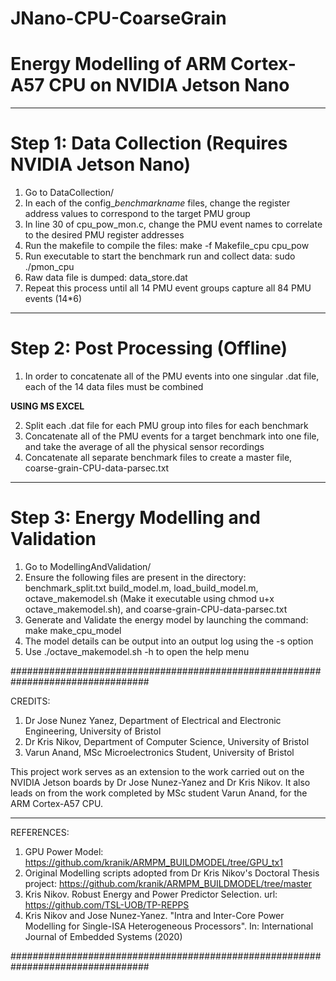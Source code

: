 # JNano-CPU-CoarseGrain
# Energy Modelling of ARM Cortex-A57 CPU on NVIDIA Jetson Nano

*******************************************************************************
# Step 1: Data Collection (Requires NVIDIA Jetson Nano)
1)  Go to DataCollection/
2)  In each of the config_*benchmarkname* files, change the register address values to correspond to the target PMU group
3)  In line 30 of cpu_pow_mon.c, change the PMU event names to correlate to the desired PMU register addresses
4)  Run the makefile to compile the files: 
            make -f Makefile_cpu cpu_pow
5)  Run executable to start the benchmark run and collect data: 
            sudo ./pmon_cpu
6)  Raw data file is dumped: 
            data_store.dat
7)  Repeat this process until all 14 PMU event groups capture all 84 PMU events (14*6)
*******************************************************************************

# Step 2: Post Processing (Offline)
1)  In order to concatenate all of the PMU events into one singular .dat file, each of the 14 data files must be combined

**USING MS EXCEL**

2)  Split each .dat file for each PMU group into files for each benchmark
3)  Concatenate all of the PMU events for a target benchmark into one file, and take the average of all the physical sensor recordings
4)  Concatenate all separate benchmark files to create a master file, coarse-grain-CPU-data-parsec.txt
***********************************************************************************

# Step 3: Energy Modelling and Validation
1)  Go to ModellingAndValidation/
2)  Ensure the following files are present in the directory:
	   benchmark_split.txt
	   build_model.m,
	   load_build_model.m,
	   octave_makemodel.sh (Make it executable using chmod u+x
    octave_makemodel.sh), and
	   coarse-grain-CPU-data-parsec.txt
3)  Generate and Validate the energy model by launching the command: 
            make make_cpu_model
4)  The model details can be output into an output log using the -s option
5)  Use ./octave_makemodel.sh -h to open the help menu

#################################################################################

CREDITS:
1)  Dr Jose Nunez Yanez, Department of Electrical and Electronic Engineering, University of Bristol
2)  Dr Kris Nikov, Department of Computer Science, University of Bristol
3)  Varun Anand, MSc Microelectronics Student, University of Bristol

This project work serves as an extension to the work carried out on the NVIDIA Jetson boards by Dr Jose Nunez-Yanez
and Dr Kris Nikov.
It also leads on from the work completed by MSc student Varun Anand, for the ARM Cortex-A57 CPU.
*********************************************************************************

REFERENCES:
1)  GPU Power Model: https://github.com/kranik/ARMPM_BUILDMODEL/tree/GPU_tx1
2)  Original Modelling scripts adopted from Dr Kris Nikov's Doctoral Thesis
    project: https://github.com/kranik/ARMPM_BUILDMODEL/tree/master
3)  Kris Nikov. Robust Energy and Power Predictor Selection. url: 
    https://github.com/TSL-UOB/TP-REPPS
4)  Kris Nikov and Jose Nunez-Yanez. "Intra and Inter-Core Power Modelling
    for Single-ISA Heterogeneous Processors". In: International Journal
    of Embedded Systems (2020)

#################################################################################
